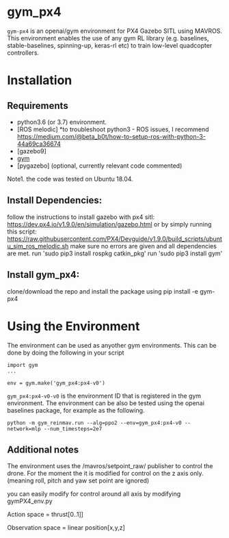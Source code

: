 # gym_px4
`gym-px4` is an openai/gym environment for PX4 Gazebo SITL using MAVROS. This environment enables the use of any gym RL library (e.g. baselines, stable-baselines, spinning-up, keras-rl etc) to train low-level quadcopter controllers.


# Installation
## Requirements

- python3.6 (or 3.7) environment.
- [ROS melodic]
      *to troubleshoot python3 - ROS issues, I recommend https://medium.com/@beta_b0t/how-to-setup-ros-with-python-3-44a69ca36674
- [gazebo9]
- [gym](https://github.com/openai/gym.git) 
- [pygazebo] (optional, currently relevant code commented)

Note1. the code was tested on Ubuntu 18.04.

## Install Dependencies:
follow the instructions to install gazebo with px4 sitl: https://dev.px4.io/v1.9.0/en/simulation/gazebo.html or by simply running this script: https://raw.githubusercontent.com/PX4/Devguide/v1.9.0/build_scripts/ubuntu_sim_ros_melodic.sh
make sure no errors are given and all dependencies are met.
run 'sudo pip3 install rospkg catkin_pkg'
run 'sudo pip3 install gym'


## Install gym_px4:
clone/download the repo and install the package using pip install -e gym-px4

# Using the Environment
The environment can be used as anyother gym environments. This can be done by doing the following in your script
```
import gym
...

env = gym.make('gym_px4:px4-v0')
```
`gym_px4:px4-v0-v0` is the environment ID that is registered in the gym environment.
The environment can be also be tested using the openai baselines package, for example as the following.
```
python -m gym_reinmav.run --alg=ppo2 --env=gym_px4:px4-v0 --network=mlp --num_timesteps=2e7
```

## Additional notes

The environment uses the /mavros/setpoint_raw/ publisher to control the drone. For the moment the it is modified for control on the z axis only. (meaning roll, pitch and yaw set point are ignored)

you can easily modify for control around all axis by modifying gymPX4_env.py

Action space = thrust[0..1]] 

Observation space = linear position[x,y,z]


